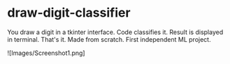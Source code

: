# draw-digit-classifier
You draw a digit in a tkinter interface. Code classifies it. Result is displayed in terminal. That's it. Made from scratch. First independent ML project. 

![Images/Screenshot1.png]

